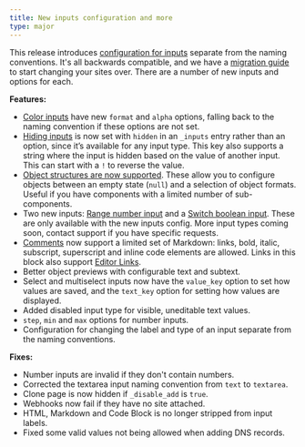 ```yaml
---
title: New inputs configuration and more
type: major
---
```

This release introduces [configuration for inputs](/documentation/articles/how-to-choose-what-input-is-used-in-the-data-editor) separate from the naming conventions. It's all backwards compatible, and we have a [migration guide](/documentation/articles/migrating-to-input-configuration) to start changing your sites over. There are a number of new inputs and options for each.

**Features:**

* [Color inputs](/documentation/articles/using-color-inputs-to-edit-your-data) have new `format` and `alpha` options, falling back to the naming convention if these options are not set.
* [Hiding inputs](/documentation/articles/how-to-choose-what-input-is-used-in-the-data-editor/#configuration) is now set with `hidden` in an `_inputs` entry rather than an option, since it’s available for any input type. This key also supports a string where the input is hidden based on the value of another input. This can start with a `!` to reverse the value.
* [Object structures are now supported](/documentation/articles/editing-objects-in-your-data/#options). These allow you to configure objects between an empty state (`null`) and a selection of object formats. Useful if you have components with a limited number of sub-components.
* Two new inputs: [Range number input](/documentation/articles/using-number-inputs-to-edit-your-data/#range) and a [Switch boolean input](/documentation/articles/using-checkbox-inputs-to-edit-your-data/#switch). These are only available with the new inputs config. More input types coming soon, contact support if you have specific requests.
* [Comments](/documentation/articles/how-to-choose-what-input-is-used-in-the-data-editor) now support a limited set of Markdown: links, bold, italic, subscript, superscript and inline code elements are allowed. Links in this block also support [Editor Links](/documentation/articles/extending-in-app-navigation-with-editor-links).
* Better object previews with configurable text and subtext.
* Select and multiselect inputs now have the `value_key` option to set how values are saved, and the `text_key` option for setting how values are displayed.
* Added disabled input type for visible, uneditable text values.
* `step`, `min` and `max` options for number inputs.
* Configuration for changing the label and type of an input separate from the naming conventions.

**Fixes:**

* Number inputs are invalid if they don't contain numbers.
* Corrected the textarea input naming convention from `text` to `textarea`.
* Clone page is now hidden if `_disable_add` is `true`.
* Webhooks now fail if they have no site attached.
* HTML, Markdown and Code Block is no longer stripped from input labels.
* Fixed some valid values not being allowed when adding DNS records.

